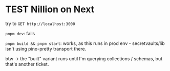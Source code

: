 # TEST Nillion on Next

try to `GET http://localhost:3000`

`pnpm dev`: fails

`pnpm build && pnpm start`: works, as this runs in prod env - secretvaults/lib isn't using pino-pretty transport there.

btw -> the "built" variant runs until I'm querying collections / schemas, but that's another ticket.
